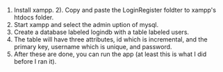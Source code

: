 1) Install xampp.
2). Copy and paste the LoginRegister foldter to xampp's htdocs folder.
3) Start xampp and select the admin uption of mysql.
4) Create a database labeled logindb with a table labeled users.
5) The table will have three attributes, id which is incremental, and the primary key, username which is unique, and password.
6) After these are done, you can run the app (at least this is what I did before I ran it).
